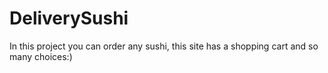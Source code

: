 # DeliverySushi
In this project you can order any sushi, this site has a shopping cart and so many choices:)
